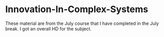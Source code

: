 # Innovation-In-Complex-Systems
These material are from the July course that I have completed in the July break. I got an overall HD for the subject.
